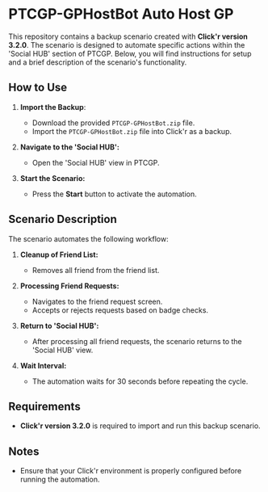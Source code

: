 # PTCGP-GPHostBot Auto Host GP

This repository contains a backup scenario created with **Click'r version 3.2.0**. The scenario is designed to automate specific actions within the 'Social HUB' section of PTCGP. Below, you will find instructions for setup and a brief description of the scenario's functionality.

## How to Use

1. **Import the Backup**:

   - Download the provided `PTCGP-GPHostBot.zip` file.
   - Import the `PTCGP-GPHostBot.zip` file into Click'r as a backup.

2. **Navigate to the 'Social HUB':**

   - Open the 'Social HUB' view in PTCGP.

3. **Start the Scenario:**

   - Press the **Start** button to activate the automation.

## Scenario Description

The scenario automates the following workflow:

1. **Cleanup of Friend List:**

   - Removes all friend from the friend list.

2. **Processing Friend Requests:**

   - Navigates to the friend request screen.
   - Accepts or rejects requests based on badge checks.

3. **Return to 'Social HUB':**

   - After processing all friend requests, the scenario returns to the 'Social HUB' view.

4. **Wait Interval:**

   - The automation waits for 30 seconds before repeating the cycle.

## Requirements

- **Click'r version 3.2.0** is required to import and run this backup scenario.

## Notes

- Ensure that your Click'r environment is properly configured before running the automation.



